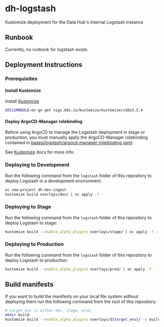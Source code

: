 # dh-logstash

Kustomize deployment for the Data Hub's internal Logstash instance

## Runbook

Currently, no runbook for logstash exists.

## Deployment Instructions

### Prerequisites

#### Install Kustomize

Install [Kustomize](https://github.com/kubernetes-sigs/kustomize/blob/master/docs/INSTALL.md)

```bash
GO111MODULE=on go get sigs.k8s.io/kustomize/kustomize/v3@v3.5.4
```

#### Deploy ArgoCD-Manager rolebinding

Before using ArgoCD to manage the Logstash deployment in stage or
production, you must manually apply the ArgoCD-Manager rolebinding
contained in [bases/logstash/argocd-manager-rolebinding.yaml](bases/logstash/argocd-manager-rolebinding.yaml)

See [Kustomize](https://github.com/kubernetes-sigs/kustomize/tree/master/docs)
docs for more info.

### Deploying to Development

Run the following command from the `logstash` folder of this repository to deploy
Logstash in a development environment:

```bash
oc new-project dh-dev-ingest
kustomize build overlays/dev/ | oc apply -f -
```

### Deploying to Stage

Run the following command from the `logstash` folder of this repository to deploy
Logstash to stage:

```bash
kustomize build --enable_alpha_plugins overlays/stage/ | oc apply -f -
```

### Deploying to Production

Run the following command from the `logstash` folder of this repository to deploy
Logstash to production:

```bash
kustomize build --enable_alpha_plugins overlays/prod/ | oc apply -f -
```

## Build manifests

If you want to build the manifests on your local file system without deploying
them run the following command from the root of this repository:

```bash
# target_env is either dev, stage, prod
mkdir build
kustomize build --enable_alpha_plugins overlays/${target_env}/ -o build/
```
